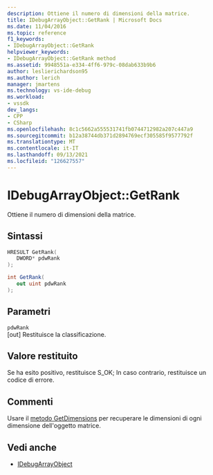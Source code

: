 ```yaml
---
description: Ottiene il numero di dimensioni della matrice.
title: IDebugArrayObject::GetRank | Microsoft Docs
ms.date: 11/04/2016
ms.topic: reference
f1_keywords:
- IDebugArrayObject::GetRank
helpviewer_keywords:
- IDebugArrayObject::GetRank method
ms.assetid: 9948551a-e334-4ff6-979c-08dab633b9b6
author: leslierichardson95
ms.author: lerich
manager: jmartens
ms.technology: vs-ide-debug
ms.workload:
- vssdk
dev_langs:
- CPP
- CSharp
ms.openlocfilehash: 8c1c5662a555531741fb0744712982a207c447a9
ms.sourcegitcommit: b12a38744db371d2894769ecf305585f9577792f
ms.translationtype: MT
ms.contentlocale: it-IT
ms.lasthandoff: 09/13/2021
ms.locfileid: "126627557"
---
```

# <a name="idebugarrayobjectgetrank"></a>IDebugArrayObject::GetRank
Ottiene il numero di dimensioni della matrice.

## <a name="syntax"></a>Sintassi

```cpp
HRESULT GetRank( 
   DWORD* pdwRank
);
```

```csharp
int GetRank(
   out uint pdwRank
);
```

## <a name="parameters"></a>Parametri
`pdwRank`\
[out] Restituisce la classificazione.

## <a name="return-value"></a>Valore restituito
 Se ha esito positivo, restituisce S_OK; In caso contrario, restituisce un codice di errore.

## <a name="remarks"></a>Commenti
 Usare il [metodo GetDimensions](../../../extensibility/debugger/reference/idebugarrayobject-getdimensions.md) per recuperare le dimensioni di ogni dimensione dell'oggetto matrice.

## <a name="see-also"></a>Vedi anche
- [IDebugArrayObject](../../../extensibility/debugger/reference/idebugarrayobject.md)
